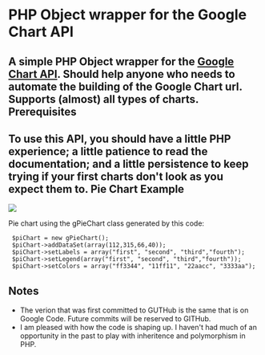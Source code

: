 ﻿PHP Object wrapper for the Google Chart API
===========================================
A simple PHP Object wrapper for the <a href="http://code.google.com/apis/chart/image_charts.html">Google Chart API</a>. Should help anyone who needs to automate the building of the Google Chart url. Supports (almost) all types of charts. 
Prerequisites
-------------
To use this API, you should have a little PHP experience; a little patience to read the documentation; and a little persistence to keep trying if your first charts don't look as you expect them to.
Pie Chart Example
-----------------
<img src="http://chart.apis.google.com/chart?cht=p&chs=350x200&chd=t:112,315,66,40&chdl=first|second|third|fourth&chco=ff3344,11ff11,22aacc,3333aa&chl=first|second|third|fourth&image.png"/> 

Pie chart using the gPieChart class generated by this code:

     $piChart = new gPieChart();
     $piChart->addDataSet(array(112,315,66,40));
     $piChart->setLabels = array("first", "second", "third","fourth");
     $piChart->setLegend(array("first", "second", "third","fourth"));
     $piChart->setColors = array("ff3344", "11ff11", "22aacc", "3333aa");

Notes
-----
 * The verion that was first committed to GUTHub is the same that is on Google Code.  Future commits will be reserved to GITHub.
 * I am pleased with how the code is shaping up. I haven't had much of an opportunity in the past to play with inheritence and polymorphism in PHP.